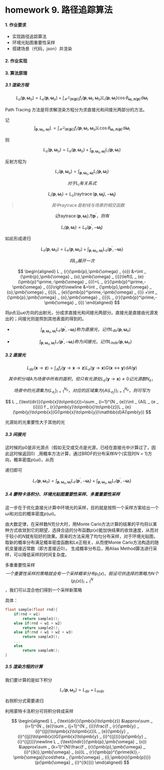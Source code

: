 # homework 9. 路径追踪算法

#### 1. 作业要求

- 实现路径追踪算法
- 环境光贴图重要性采样
- 搭建场景（代码，json）并渲染

#### 2. 作业实现



#### 3. 算法原理

##### 3.1 渲染方程

$$
L _ {o}(\pmb{p},\pmb{\omega} _ {o})=L _ {e}(\pmb{p},\pmb{\omega} _ {o})+\int _ {\mathcal{H}^2(\pmb{n}(\pmb{p}))} f _ {r}(\pmb{p},\pmb{\omega} _ {i},\pmb{\omega} _ {o})L _ {i}(\pmb{p},\pmb{\omega} _ {i})\cos\theta _ {\pmb{\omega} _ {i},\pmb{n}(\pmb{p})}\mathbb{d}\pmb{\omega} _ {i}
$$

Path Tracing 方法是将求解渲染方程分为求直接光和间接光两部分的方法。

记
$$
\int _ {\pmb{p},\pmb{\omega} _ {o},\pmb{\omega} _ {i}}L=\int _ {\mathcal{H}^2(\pmb{n}(\pmb{p}))} f _ {r}(\pmb{p},\pmb{\omega} _ {i},\pmb{\omega} _ {o})L\cos\theta _ {\pmb{\omega} _ {i},\pmb{n}(\pmb{p})}\mathbb{d}\pmb{\omega} _ {i}
$$

则

$$
L _ {o}(\pmb{p},\pmb{\omega} _ {o})=L _ {e}(\pmb{p},\pmb{\omega} _ {o})+\int _ {\pmb{p},\pmb{\omega} _ {o},\pmb{\omega} _ {i}}L _ {i}(\pmb{p},\pmb{\omega} _ {i})
$$

反射方程为

$$
L _ {r}(\pmb{p},\pmb{\omega} _ {o})=\int _ {\pmb{p},\pmb{\omega} _ {o},\pmb{\omega} _ {i}}L _ {i}(\pmb{p},\pmb{\omega} _ {i})
$$

$$
对于 L _ {i} 有关系式
$$

$$
L _ {i}(\pmb{p},\pmb{\omega} _ {i})=L _ {o}(\mathop{raytrace}(\pmb{p},\pmb{\omega _ {i}}),-\pmb{\omega _ {i}})
$$

> $$
> 其中 \mathop{raytrace} 是射线与场景的相交函数
> $$

$$
记 \mathop{raytrace}(\pmb{p},\pmb{\omega} _ {i}) 为 \pmb{p}^\prime，则有
$$

$$
L _ {i}(\pmb{p},\pmb{\omega} _ {i})=L _ {o}(\pmb{p}^\prime,-\pmb{\omega _ {i}})
$$

如此形成递归

$$
L _ {o}(\pmb{p},\pmb{\omega} _ {o})=L _ {e}(\pmb{p},\pmb{\omega} _ {o})+\int _ {\pmb{p},\pmb{\omega} _ {o},\pmb{\omega} _ {i}}L _ {o}(\pmb{p}^\prime,-\pmb{\omega} _ {i})
$$

$$
将 L _ {r} 展开一次
$$

$$
\begin{aligned}
L _ {r}(\pmb{p},\pmb{\omega} _ {o})
&=\int _ {\pmb{p},\pmb{\omega} _ {o},\pmb{\omega} _ {i}}\left(L _ {e}(\pmb{p}^\prime,-\pmb{\omega} _ {i})+L _ {r}(\pmb{p}^\prime,-\pmb{\omega} _ {i})\right)\newline 
&=\int _ {\pmb{p},\pmb{\omega} _ {o},\pmb{\omega} _ {i}}L _ {e}(\pmb{p}^\prime,-\pmb{\omega} _ {i})
+\int _ {\pmb{p},\pmb{\omega} _ {o},\pmb{\omega} _ {i}}L _ {r}(\pmb{p}^\prime,-\pmb{\omega} _ {i})
\end{aligned}
$$

将𝑝点沿𝜔𝑜方向的出射光，分成求直接光和间接光两部分。直接光是直接由光源发出的；间接光则是照到其他表面的得到的。

- $$
  \int _ {\pmb{p},\pmb{\omega} _ {o},\pmb{\omega} _ {i}}L _ {e}(\pmb{p}^\prime,-\pmb{\omega} _ {i}) 称为直接光，记作 L _ {\text{dir}}(\pmb{p},\pmb{\omega} _ {o})
  $$

  

- $$
  \int _ {\pmb{p},\pmb{\omega} _ {o},\pmb{\omega} _ {i}}L _ {r}(\pmb{p}^\prime,-\pmb{\omega} _ {i}) 称为间接光，记作 L _ {\text{indir}}(\pmb{p},\pmb{\omega} _ {o})
  $$

  

##### 3.2 直接光

$$
L _ {\text{dir}}(\pmb{x}\to\pmb{z})=\int _ A f _ {r}(\pmb{y}\to \pmb{x}\to\pmb{z})L _ {e}(\pmb{y}\to\pmb{x})G(\pmb{x}\leftrightarrow\pmb{y})\mathbb{d}A(\pmb{y})
$$

$$
其中积分域 A 为场景中所有的面积，但只有光源处 L _ {e}(\pmb{y}\to\pmb{x})\neq 0 记光源数 N _ {e}，
$$

$$
场景中的光源集为 \{L _ {e _ {i}}\} _ {i=1}^{N _ {e}} ，对应的区域集为 \{A(L _ {e _ {i}})\} _ {i=1}^{N _ {e}}，则可写为
$$

$$
L _ {\text{dir}}(\pmb{x}\to\pmb{z})=\sum _ {i=1}^{N _ {e}}\int _ {A(L _ {e _ {i}})} f _ {r}(\pmb{y}\to\pmb{x}\to\pmb{z})L _ {e}(\pmb{y}\to\pmb{x})G(\pmb{x}\to\pmb{y})\mathbb{d}A(\pmb{y})
$$

光源处的光重要性大于其他的光

##### 3.3 间接光

这时候的p0是非光源点（假如无交或交点是光源，已经在直接光中计算过了，因此这时候返回0）,用概率方法计算，通过BRDF的分布采样*N*个(实现时*N* = 1)方向，概率密度*p*(ωi)，从而 

递归即可

$$
L _ {r}(\pmb{p},\pmb{\omega} _ {o})=\int _ {\pmb{p},\pmb{\omega} _ {o},\pmb{\omega} _ {i}}L _ {e}(\pmb{p}^\prime,-\pmb{\omega} _ {i})
+\int _ {\pmb{p},\pmb{\omega} _ {o},\pmb{\omega} _ {i}}L _ {r}(\pmb{p}^\prime,-\pmb{\omega} _ {i})
$$



##### **3.4** 蒙特卡洛积分、环境光贴图重要性采样、多重重要性采样

这一步在于优化直接光计算中环境光的采样，目的就是按照一个采样方案给出一个ωi和对应的概率密度*p*(ωi)。 

由大数定律，在采样数*N*充分大时，用Monte Carlo方法计算的结果的平均将以某种方式收敛到它的期望，选择合适的分布函数*p*(*x*)能加快结果的收敛速度，从而对于较小的*N*就有较好的效果。原来的方法采用了均匀分布采样，对于环境光贴图，取新的概率分布满足概率密度函数和Le正相关，从而使Monte Carlo方法构造的随机变量接近常数（即方差接近0）。 生成概率分布后，用Alias Method算法进行采样，可以降低采样的时间复杂度。

多重重要性采样
$$
一个重要性采样的策略就会有一个采样概率分布 p _ i(x)， 假设可供选择的策略为 N 个 \{p _ i(x)\} _ {i=1}^N
$$
，我们可以混合他们得到一个采样新策略

具体：

```c++
float sample(float rnd){
    if(rnd < w1)
        return sample1();
    else if(rnd < w1 + w2)
        return sample2();
    else if(rnd < w1 + w2 + w3)
        return sample3();
    ...
    else
        return sampleN();
}
```

##### 3.5 渲染方程的计算

我们要计算的是如下积分

$$
L _ {r}(\pmb{p},\pmb{\omega} _ {o})=L _ {\text{dir}}+L _ {\text{indir}}
$$

右侧积分式需要递归

利用蒙特卡洛积分可将积分转成采样

$$
\begin{aligned}
L _ {\text{dir}}(\pmb{x}\to\pmb{z})
&\approx\sum _ {i=1}^{N _ {e}}\sum _ {j=1}^{N _ {i}}\frac{f _ {r}(\pmb{y} _ {i}^{(j)}\to\pmb{x}\to\pmb{z})L _ {e}(\pmb{y} _ {i}^{(j)}\to\pmb{x})G(\pmb{x}\to\pmb{y} _ {i}^{(j)})}{p(\pmb{y} _ {i}^{(j)})}\newline 
L _ {\text{indir}}(\pmb{p},\pmb{\omega} _ {o})
&\approx\sum _ {k=1}^{N}\frac{f _ {r}(\pmb{p},\pmb{\omega} _ {i}^{(k)},\pmb{\omega} _ {o})L _ {r}(\pmb{p}^{\prime(k)},-\pmb{\omega})\cos\theta _ {\pmb{\omega} _ {i},\pmb{n}(\pmb{p})}}{p(\pmb{\omega} _ {i}^{(k)})}
\end{aligned}
$$

